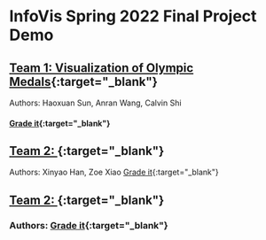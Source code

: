 # InfoVis Spring 2022 Final Project Demo

## [Team 1: Visualization of Olympic Medals](./team1/index.html){:target="_blank"} 
Authors: Haoxuan Sun, Anran Wang, Calvin Shi
#### [Grade it](){:target="_blank"} 

## [Team 2: ](){:target="_blank"} 
Authors: Xinyao Han, Zoe Xiao [Grade it](){:target="_blank"}

## [Team 2: ](){:target="_blank"} 
### Authors: [Grade it](){:target="_blank"}